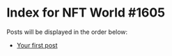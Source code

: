 # Index for NFT World #1605
Posts will be displayed in the order below:

- [Your first post](./001-first.md)


